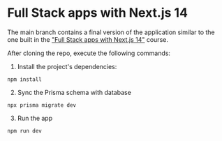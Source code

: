 # Full Stack apps with Next.js 14

The main branch contains a final version of the application similar to the one built in the ["Full Stack apps with Next.js 14"](https://nextjs-intro.notion.site/Full-Stack-apps-with-Next-js-14-fdd134403a344bca8bd19f8015fffdf5) course.

After cloning the repo, execute the following commands:

1. Install the project's dependencies:

```shell
npm install
```

2. Sync the Prisma schema with database

```shell
npx prisma migrate dev
```

3. Run the app

```shell
npm run dev
```
